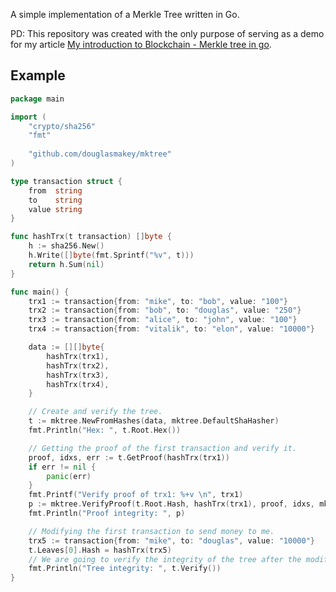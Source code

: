 A simple implementation of a Merkle Tree written in Go.

PD: This repository was created with the only purpose of serving as a demo for my article [My introduction to Blockchain - Merkle tree in go](https://www.kungfudev.com/posts/my-introduction-to-blockchain-and-merkle-tree/).


## Example

```go
package main

import (
	"crypto/sha256"
	"fmt"
	
	"github.com/douglasmakey/mktree"
)

type transaction struct {
	from  string
	to    string
	value string
}

func hashTrx(t transaction) []byte {
	h := sha256.New()
	h.Write([]byte(fmt.Sprintf("%v", t)))
	return h.Sum(nil)
}

func main() {
	trx1 := transaction{from: "mike", to: "bob", value: "100"}
	trx2 := transaction{from: "bob", to: "douglas", value: "250"}
	trx3 := transaction{from: "alice", to: "john", value: "100"}
	trx4 := transaction{from: "vitalik", to: "elon", value: "10000"}

	data := [][]byte{
		hashTrx(trx1),
		hashTrx(trx2),
		hashTrx(trx3),
		hashTrx(trx4),
	}

	// Create and verify the tree.
	t := mktree.NewFromHashes(data, mktree.DefaultShaHasher)
	fmt.Println("Hex: ", t.Root.Hex())

	// Getting the proof of the first transaction and verify it.
	proof, idxs, err := t.GetProof(hashTrx(trx1))
	if err != nil {
		panic(err)
	}
	fmt.Printf("Verify proof of trx1: %+v \n", trx1)
	p := mktree.VerifyProof(t.Root.Hash, hashTrx(trx1), proof, idxs, mktree.DefaultShaHasher)
	fmt.Println("Proof integrity: ", p)

	// Modifying the first transaction to send money to me.
	trx5 := transaction{from: "mike", to: "douglas", value: "10000"}
	t.Leaves[0].Hash = hashTrx(trx5)
	// We are going to verify the integrity of the tree after the modification
	fmt.Println("Tree integrity: ", t.Verify())
}

```
